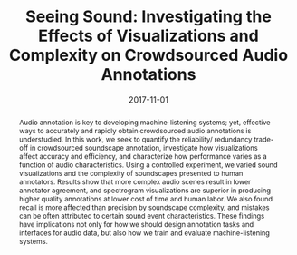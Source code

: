 ---
layout: default-publication
title: "Seeing Sound: Investigating the Effects of Visualizations and Complexity on Crowdsourced Audio Annotations"
collection: publications
permalink: /publications/2017-11-01-cartwright2017seeing
abstract: "Audio annotation is key to developing machine-listening systems; yet, effective ways to accurately and rapidly obtain crowdsourced audio annotations is understudied. In this work, we seek to quantify the reliability/ redundancy trade-off in crowdsourced soundscape annotation, investigate how visualizations affect accuracy and efficiency, and characterize how performance varies as a function of audio characteristics. Using a controlled experiment, we varied sound visualizations and the complexity of soundscapes presented to human annotators. Results show that more complex audio scenes result in lower annotator agreement, and spectrogram visualizations are superior in producing higher quality annotations at lower cost of time and human labor. We also found recall is more affected than precision by soundscape complexity, and mistakes can be often attributed to certain sound event characteristics. These findings have implications not only for how we should design annotation tasks and interfaces for audio data, but also how we train and evaluate machine-listening systems."
date: 2017-11-01
venue: 'Proceedings of the ACM on Human-Computer Interaction'
venue_short: 'PACM'
paperurl: '/files/cartwright2017seeing.pdf'
image: '/assets/images/audio_annotator_ss.png'
imagewidth: 100.0
presentation: '/files/cartwright2017seeing_presentation.pdf'
code: 'https://github.com/CrowdCurio/audio-annotator'
codename: 'The Audio Annotator'
data: 'https://doi.org/10.5281/zenodo.887924'
dataname: 'Seeing Sound Dataset'
categories: 
  - Environmental Machine Listening
  - Crowdsourced Audio Annotation and Quality Evaluation
citation: 'Cartwright, M., Seals, A., Salamon, J., Williams, A., Mikloska, S., MacConnell, D., Law, E., Bello, J.P., Nov, O. Seeing Sound: Investigating the Effects of Visualizations and Complexity on Crowdsourced Audio Annotations. In <i>Proceedings of the ACM on Human-Computer Interaction</i>, vol. 1(2): Computer-Supported Cooperative Work and Social Computing, 2017.'
---